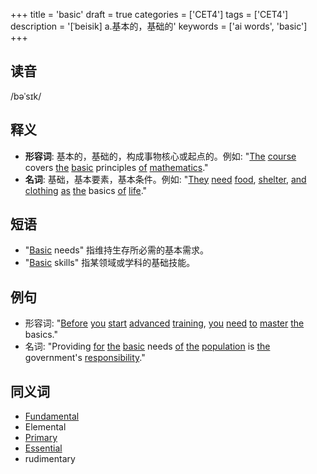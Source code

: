 +++
title = 'basic'
draft = true
categories = ['CET4']
tags = ['CET4']
description = '[ˈbeisik] a.基本的，基础的'
keywords = ['ai words', 'basic']
+++

## 读音
/bəˈsɪk/

## 释义
- **形容词**: 基本的，基础的，构成事物核心或起点的。例如: "[The](/post/the/) [course](/post/course/) covers [the](/post/the/) [basic](/post/basic/) principles [of](/post/of/) [mathematics](/post/mathematics/)."
- **名词**: 基础，基本要素，基本条件。例如: "[They](/post/they/) [need](/post/need/) [food](/post/food/), [shelter](/post/shelter/), [and](/post/and/) [clothing](/post/clothing/) [as](/post/as/) [the](/post/the/) basics [of](/post/of/) [life](/post/life/)."

## 短语
- "[Basic](/post/basic/) needs" 指维持生存所必需的基本需求。
- "[Basic](/post/basic/) skills" 指某领域或学科的基础技能。

## 例句
- 形容词: "[Before](/post/before/) [you](/post/you/) [start](/post/start/) [advanced](/post/advanced/) [training](/post/training/), [you](/post/you/) [need](/post/need/) [to](/post/to/) [master](/post/master/) [the](/post/the/) basics."
- 名词: "Providing [for](/post/for/) [the](/post/the/) [basic](/post/basic/) needs [of](/post/of/) [the](/post/the/) [population](/post/population/) is [the](/post/the/) government's [responsibility](/post/responsibility/)."

## 同义词
- [Fundamental](/post/fundamental/)
- Elemental
- [Primary](/post/primary/)
- [Essential](/post/essential/)
- rudimentary
